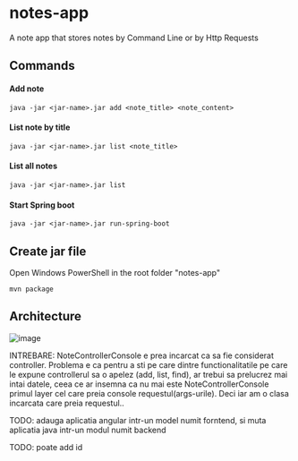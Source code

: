 # notes-app

A note app that stores notes by Command Line or by Http Requests

## Commands

#### Add note
```shell
java -jar <jar-name>.jar add <note_title> <note_content>
```
#### List note by title
```shell
java -jar <jar-name>.jar list <note_title>
```
#### List all notes
```shell
java -jar <jar-name>.jar list
```
#### Start Spring boot
```shell
java -jar <jar-name>.jar run-spring-boot
```
## Create jar file
Open Windows PowerShell in the root folder "notes-app"
```shell
mvn package
```

## Architecture

![image](https://user-images.githubusercontent.com/111562058/186277523-684464d3-878a-4de3-8d0a-fddc48c3d90f.png)

INTREBARE: NoteControllerConsole e prea incarcat ca sa fie considerat controller. Problema e ca pentru a sti pe care dintre functionalitatile pe care le expune controllerul sa o apelez (add, list, find), ar trebui sa prelucrez mai intai datele, ceea ce ar insemna ca nu mai este NoteControllerConsole primul layer cel care preia console requestul(args-urile). Deci iar am o clasa incarcata care preia requestul..

TODO: adauga aplicatia angular intr-un model numit forntend, si muta aplicatia java intr-un modul numit backend

TODO: poate add id
